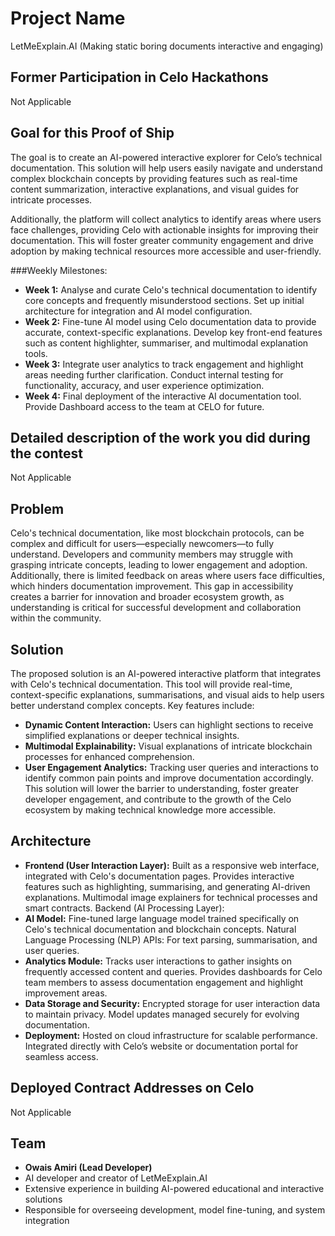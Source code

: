 # Project Name
LetMeExplain.AI (Making static boring documents interactive and engaging)

## Former Participation in Celo Hackathons
Not Applicable

## Goal for this Proof of Ship

The goal is to create an AI-powered interactive explorer for Celo’s technical documentation. This solution will help users easily navigate and understand complex blockchain concepts by providing features such as real-time content summarization, interactive explanations, and visual guides for intricate processes.

Additionally, the platform will collect analytics to identify areas where users face challenges, providing Celo with actionable insights for improving their documentation. This will foster greater community engagement and drive adoption by making technical resources more accessible and user-friendly.

###Weekly Milestones:
- **Week 1:**
Analyse and curate Celo's technical documentation to identify core concepts and frequently misunderstood sections.
Set up initial architecture for integration and AI model configuration.
- **Week 2:**
Fine-tune AI model using Celo documentation data to provide accurate, context-specific explanations.
Develop key front-end features such as content highlighter, summariser, and multimodal explanation tools.
- **Week 3:**
Integrate user analytics to track engagement and highlight areas needing further clarification.
Conduct internal testing for functionality, accuracy, and user experience optimization.
- **Week 4:**
Final deployment of the interactive AI documentation tool.
Provide Dashboard access to the team at CELO for future. 

## Detailed description of the work you did during the contest
Not Applicable

## Problem
Celo's technical documentation, like most blockchain protocols, can be complex and difficult for users—especially newcomers—to fully understand. Developers and community members may struggle with grasping intricate concepts, leading to lower engagement and adoption. Additionally, there is limited feedback on areas where users face difficulties, which hinders documentation improvement.
This gap in accessibility creates a barrier for innovation and broader ecosystem growth, as understanding is critical for successful development and collaboration within the community.

## Solution
The proposed solution is an AI-powered interactive platform that integrates with Celo's technical documentation. This tool will provide real-time, context-specific explanations, summarisations, and visual aids to help users better understand complex concepts. Key features include:
- **Dynamic Content Interaction:** Users can highlight sections to receive simplified explanations or deeper technical insights.
- **Multimodal Explainability:** Visual explanations of intricate blockchain processes for enhanced comprehension.
- **User Engagement Analytics:** Tracking user queries and interactions to identify common pain points and improve documentation accordingly.
 This solution will lower the barrier to understanding, foster greater developer engagement, and contribute to the growth of the Celo ecosystem by making technical knowledge more accessible.

## Architecture
- **Frontend (User Interaction Layer):**
Built as a responsive web interface, integrated with Celo's documentation pages.
Provides interactive features such as highlighting, summarising, and generating AI-driven explanations.
Multimodal image explainers for technical processes and smart contracts.
Backend (AI Processing Layer):
 - **AI Model:** Fine-tuned large language model trained specifically on Celo's technical documentation and blockchain concepts.
Natural Language Processing (NLP) APIs: For text parsing, summarisation, and user queries.
- **Analytics Module:**
Tracks user interactions to gather insights on frequently accessed content and queries.
Provides dashboards for Celo team members to assess documentation engagement and highlight improvement areas.
- **Data Storage and Security:**
Encrypted storage for user interaction data to maintain privacy.
Model updates managed securely for evolving documentation.
- **Deployment:**
Hosted on cloud infrastructure for scalable performance.
Integrated directly with Celo’s website or documentation portal for seamless access.

## Deployed Contract Addresses on Celo
Not Applicable

## Team
- **Owais Amiri (Lead Developer)**
- AI developer and creator of LetMeExplain.AI
- Extensive experience in building AI-powered educational and interactive solutions
- Responsible for overseeing development, model fine-tuning, and system integration

